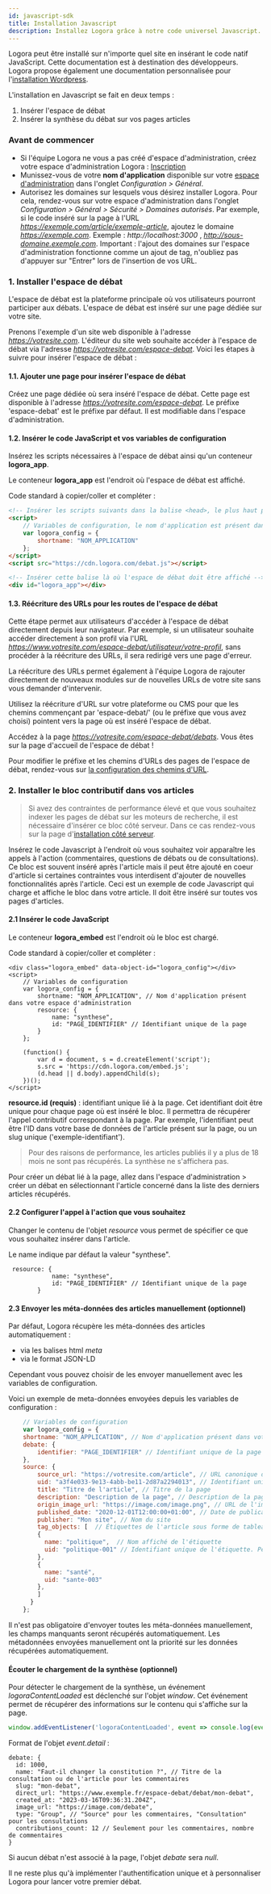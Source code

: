 ```yaml
---
id: javascript-sdk
title: Installation Javascript
description: Installez Logora grâce à notre code universel Javascript.
---
```


Logora peut être installé sur n'importe quel site en insérant le code natif JavaScript. Cette documentation est à destination des développeurs. Logora propose également une documentation personnalisée pour l'[installation Wordpress](wordpress).

L'installation en Javascript se fait en deux temps :
1. Insérer l'espace de débat 
2. Insérer la synthèse du débat sur vos pages articles
	 
### Avant de commencer 

- Si l'équipe Logora ne vous a pas créé d'espace d'administration, créez votre espace d'administration Logora : [Inscription](https://admin.logora.fr/#/signup)
- Munissez-vous de votre **nom d'application** disponible sur votre [espace d'administration](https://admin.logora.fr) dans l'onglet *Configuration > Général*.
- Autorisez les domaines sur lesquels vous désirez installer Logora. Pour cela, rendez-vous sur votre espace d'administration dans l'onglet *Configuration > Général > Sécurité > Domaines autorisés*. Par exemple, si le code inséré sur la page à l'URL *https://exemple.com/article/exemple-article*, ajoutez le domaine *https://exemple.com*. Exemple : *http://localhost:3000* , *http://sous-domaine.exemple.com*.  Important : l'ajout des domaines sur l'espace d'administration fonctionne comme un ajout de tag, n'oubliez pas d'appuyer sur "Entrer" lors de l'insertion de vos URL.

### 1. Installer l'espace de débat 


L'espace de débat est la plateforme principale où vos utilisateurs pourront participer aux débats. L'espace de débat est inséré sur une page dédiée sur votre site. 


Prenons l'exemple d'un site web disponible à l'adresse *https://votresite.com*. L'éditeur du site web souhaite accéder à l'espace de débat via l'adresse *https://votresite.com/espace-debat*. Voici les étapes à suivre pour insérer l'espace de débat :

#### 1.1. Ajouter une page pour insérer l'espace de débat


Créez une page dédiée où sera inséré l'espace de débat. Cette page est disponible à l'adresse *https://votresite.com/espace-debat*. Le préfixe 'espace-debat' est le préfixe par défaut. Il est modifiable dans l'espace d'administration.


#### 1.2. Insérer le code JavaScript et vos variables de configuration


Insérez les scripts nécessaires à l'espace de débat ainsi qu'un conteneur **logora_app**. 

Le conteneur **logora_app** est l'endroit où l'espace de débat est affiché.

Code standard à copier/coller et compléter : 

```html
<!-- Insérer les scripts suivants dans la balise <head>, le plus haut possible dans la page -->
<script>
    // Variables de configuration, le nom d'application est présent dans votre espace d'administration
    var logora_config = {
        shortname: "NOM_APPLICATION"
    };
</script>
<script src="https://cdn.logora.com/debat.js"></script>
```

```html
<!-- Insérer cette balise là où l'espace de débat doit être affiché -->
<div id="logora_app"></div>
```

#### 1.3. Réécriture des URLs pour les routes de l'espace de débat

Cette étape permet aux utilisateurs d'accéder à l'espace de débat directement depuis leur navigateur. 
Par exemple, si un utilisateur souhaite accéder directement à son profil via l'URL *https://www.votresite.com/espace-debat/utilisateur/votre-profil*, sans procéder à la réécriture des URLs, il sera redirigé vers une page d'erreur. 

La réécriture des URLs permet également à l'équipe Logora de rajouter directement de nouveaux modules sur de nouvelles URLs de votre site sans vous demander d'intervenir. 

Utilisez la réécriture d'URL sur votre plateforme ou CMS pour que les chemins commençant par 'espace-debat/' (ou le préfixe que vous avez choisi) pointent vers la page où est inséré l'espace de débat.

Accédez à la page *https://votresite.com/espace-debat/debats*. Vous êtes sur la page d'accueil de l'espace de débat !

Pour modifier le préfixe et les chemins d'URLs des pages de l'espace de débat, rendez-vous sur [la configuration des chemins d'URL](configuration/routes.md).


### 2. Installer le bloc contributif dans vos articles 

> Si avez des contraintes de performance élevé et que vous souhaitez indexer les pages de débat sur les moteurs de recherche, il est nécessaire d'insérer ce bloc côté serveur. Dans ce cas rendez-vous sur la page d'[installation côté serveur](installation/api.md).

Insérez le code Javascript à l'endroit où vous souhaitez voir apparaître les appels à l'action (commentaires, questions de  débats ou de consultations). Ce bloc est souvent inséré après l'article mais il peut être ajouté en coeur d'article si certaines contraintes vous interdisent d'ajouter de nouvelles fonctionnalités après l'article. Ceci est un exemple de code Javascript qui charge et affiche le bloc dans votre article. Il doit être inséré sur toutes vos pages d'articles. 

#### 2.1 Insérer le code JavaScript

Le conteneur **logora_embed** est l'endroit où le bloc est chargé.

Code standard à copier/coller et compléter :

```
<div class="logora_embed" data-object-id="logora_config"></div>
<script>
    // Variables de configuration
    var logora_config = {
        shortname: "NOM_APPLICATION", // Nom d'application présent dans votre espace d'administration
        resource: {
            name: "synthese",
            id: "PAGE_IDENTIFIER" // Identifiant unique de la page
        }
    };

    (function() {
        var d = document, s = d.createElement('script');
        s.src = 'https://cdn.logora.com/embed.js';
        (d.head || d.body).appendChild(s);
    })();
</script>
```

**resource.id (requis)** : identifiant unique lié à la page. Cet identifiant doit être unique pour chaque page où est inséré le bloc. Il permettra de récupérer l'appel contributif correspondant à la page. Par exemple, l'identifiant peut être l'ID dans votre base de données de l'article présent sur la page, ou un slug unique ('exemple-identifiant').

> Pour des raisons de performance, les articles publiés il y a plus de 18 mois ne sont pas récupérés. La synthèse ne s'affichera pas.

Pour créer un débat lié à la page, allez dans l'espace d'administration > créer un débat en sélectionnant l'article concerné dans la liste des derniers articles récupérés. 

#### 2.2 Configurer l'appel à l'action que vous souhaitez

Changer le contenu de l'objet *resource* vous permet de spécifier ce que vous souhaitez insérer dans l'article. 

Le name indique par défaut la valeur "synthese". 

```
 resource: {
            name: "synthese",
            id: "PAGE_IDENTIFIER" // Identifiant unique de la page
        }
```
#### 2.3 Envoyer les méta-données des articles manuellement (optionnel)

Par défaut, Logora récupère les méta-données des articles automatiquement :
- via les balises html _meta_
- via le format JSON-LD

Cependant vous pouvez choisir de les envoyer manuellement avec les variables de configuration.

Voici un exemple de meta-données envoyées depuis les variables de configuration :

```javascript
    // Variables de configuration
    var logora_config = {
	shortname: "NOM_APPLICATION", // Nom d'application présent dans votre espace d'administration
	debate: {
	    identifier: "PAGE_IDENTIFIER" // Identifiant unique de la page
	},
	source: {
	    source_url: "https://votresite.com/article", // URL canonique de la page
	    uid: "a3f4e033-9e13-4abb-be11-2d87a2294013", // Identifiant unique de la page
	    title: "Titre de l'article", // Titre de la page
	    description: "Description de la page", // Description de la page
	    origin_image_url: "https://image.com/image.png", // URL de l'image de la page
	    published_date: "2020-12-01T12:00:00+01:00", // Date de publication de la page au format ISO_8601
	    publisher: "Mon site", // Nom du site
	    tag_objects: [  // Étiquettes de l'article sous forme de tableau d'objets
		{ 
		  name: "politique",  // Nom affiché de l'étiquette
		  uid: "politique-001" // Identifiant unique de l'étiquette. Peut être omis si les noms sont déjà uniques
		}, 
		{ 
		  name: "santé", 
		  uid: "sante-003" 
		},
	    ]
	  }
    };
```

Il n'est pas obligatoire d'envoyer toutes les méta-données manuellement, les champs manquants seront récupérés automatiquement. Les métadonnées envoyées manuellement ont la priorité sur les données récupérées automatiquement.


#### Écouter le chargement de la synthèse (optionnel)

Pour détecter le chargement de la synthèse, un événement _logoraContentLoaded_ est déclenché sur l'objet _window_.
Cet événement permet de récupérer des informations sur le contenu qui s'affiche sur la page.

```javascript
window.addEventListener('logoraContentLoaded', event => console.log(event.detail));
```
Format de l'objet _event.detail_ :
```
debate: {
  id: 1000,
  name: "Faut-il changer la constitution ?", // Titre de la consultation ou de l'article pour les commentaires
  slug: "mon-debat",
  direct_url: "https://www.exemple.fr/espace-debat/debat/mon-debat",
  created_at: "2023-03-16T09:36:31.204Z",
  image_url: "https://image.com/debate",
  type: "Group", // "Source" pour les commentaires, "Consultation" pour les consultations
  contributions_count: 12 // Seulement pour les commentaires, nombre de commentaires
}
```
Si aucun débat n'est associé à la page, l'objet _debate_ sera _null_.

Il ne reste plus qu'à implémenter l'authentification unique et à personnaliser Logora pour lancer votre premier débat. 
